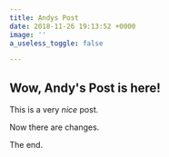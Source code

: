 ```yaml
---
title: Andys Post
date: 2018-11-26 19:13:52 +0000
image: ''
a_useless_toggle: false

---
```

## Wow, Andy's Post is here!

This is a very _nice_ post.

Now there are changes.

The end.